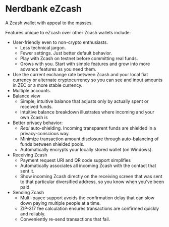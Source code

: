# Nerdbank eZcash

A Zcash wallet with appeal to the masses.

Features unique to eZcash over other Zcash wallets include:

- User-friendly even to non-crypto enthusiasts.
  - Less technical jargon.
  - Fewer settings. Just better default behavior.
  - Play with Zcash on testnet before committing real funds.
  - Grows with you. Start with simple features and grow into more advance features as you need them.
- Use the current exchange rate between Zcash and your local fiat currency or alternate cryptocurrency so you can see and input amounts in ZEC or a more stable currency.
- Multiple accounts.
- Balance view
  - Simple, intuitive balance that adjusts only by actually spent or received funds.
  - Intuitive balance breakdown illustrates where incoming and your own Zcash is 
- Better privacy behavior:
  - *Real* auto-shielding. Incoming transparent funds are shielded in a privacy-conscious way.
  - Minimize transaction amount disclosure through auto-balancing of funds between shielded pools.
  - Automatically encrypts your locally stored wallet (on Windows).
- Receiving Zcash
  - Payment request URI and QR code support simplifies 
  - Automatically associates all incoming Zcash with the contact that sent it.
  - Show incoming Zcash directly on the receiving screen that was sent to that particular diversified address, so you know when you've been paid.
- Sending Zcash
  - Multi-payee support avoids the confirmation delay that can slow down paying multiple people at a time.
  - ZIP-317 fee calculation ensures transactions are confirmed quickly and reliably.
  - Conveniently re-send transactions that fail.
